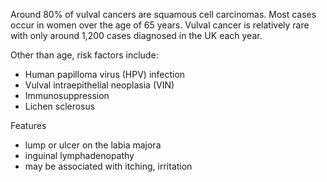 Around 80% of vulval cancers are squamous cell carcinomas. Most cases occur in women over the age of 65 years. Vulval cancer is relatively rare with only around 1,200 cases diagnosed in the UK each year.  
  
Other than age, risk factors include:  
* Human papilloma virus (HPV) infection
* Vulval intraepithelial neoplasia (VIN)
* Immunosuppression
* Lichen sclerosus

  
Features  
* lump or ulcer on the labia majora
* inguinal lymphadenopathy
* may be associated with itching, irritation
